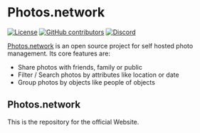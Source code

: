 # Photos.network

[![License](https://img.shields.io/github/license/photos-network/frontend)](./LICENSE.md)
[![GitHub contributors](https://img.shields.io/github/contributors/photos-network/frontend?color=success)](https://github.com/photos.network/core/graphs/contributors)
[![Discord](https://img.shields.io/discord/793235453871390720)](https://discord.gg/dGFDpmWp46)


[Photos.network](https://photos.network) is an open source project for self hosted photo management.
Its core features are:
 - Share photos with friends, family or public
 - Filter / Search photos by attributes like location or date
 - Group photos by objects like people of objects

## Photos.network
This is the repository for the official Website.
